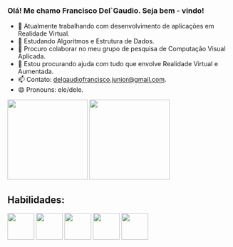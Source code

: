 ### Olá! Me chamo Francisco Del`Gaudio. Seja bem - vindo!

- 🔭 Atualmente trabalhando com desenvolvimento de aplicações em Realidade Virtual.
- 🌱 Estudando Algoritmos e Estrutura de Dados.
- 👯 Procuro colaborar no meu grupo de pesquisa de Computação Visual Aplicada.
- 🤔 Estou procurando ajuda com tudo que envolve Realidade Virtual e Aumentada.
- 📫 Contato: delgaudiofrancisco.junior@gmail.com.
- 😄 Pronouns: ele/dele.

<div>
<img src="https://github-readme-stats.vercel.app/api?username=franciscodelgaudio&include_all_commits=true&count_private=true&show_icons=true&theme=dark&line_height=20&title_color=2B5BBD&icon_color=1124BB&text_color=A1A1A1&bg_color=0,000000,130F40" height="180cm"/>
<img src="https://github-readme-stats.vercel.app/api/top-langs?username=franciscodelgaudio&show_icons=true&locale=en&layout=compact&theme=dark" height="180cm"/>
</div>

<div>
<h2>Habilidades: </h2>
<img src="https://cdn.jsdelivr.net/gh/devicons/devicon@latest/icons/unity/unity-original.svg" height="60" /> 
<img src="https://cdn.jsdelivr.net/gh/devicons/devicon@latest/icons/c/c-original.svg" height="60" /> 
<img src="https://cdn.jsdelivr.net/gh/devicons/devicon@latest/icons/csharp/csharp-original.svg" height="60"/>
<img src="https://cdn.jsdelivr.net/gh/devicons/devicon@latest/icons/cplusplus/cplusplus-original.svg" height="60"/>
<img src="https://cdn.jsdelivr.net/gh/devicons/devicon@latest/icons/java/java-original.svg" height="60"/>    
</div>
